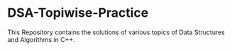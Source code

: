 # DSA-Topiwise-Practice
This Repository  contains the solutions of various topics of Data Structures and Algorithms in C++. 
